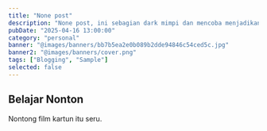 ```yaml
---
title: "None post"
description: "None post, ini sebagian dark mimpi dan mencoba menjadikannya menjadi kenyataan."
pubDate: "2025-04-16 13:00:00"
category: "personal"
banner: "@images/banners/bb7b5ea2e0b089b2dde94846c54ced5c.jpg"
banner2: "@images/banners/cover.png"
tags: ["Blogging", "Sample"]
selected: false
---
```


## Belajar Nonton
Nontong film kartun itu seru.
